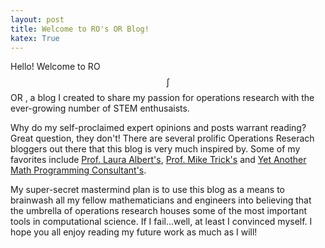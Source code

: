 ```yaml
---
layout: post
title: Welcome to RO's OR Blog!
katex: True
---
```


Hello! Welcome to RO$$\displaystyle \int$$OR , a blog I created to share my passion for operations research with the ever-growing number of STEM enthusaists.

Why do my self-proclaimed expert opinions and posts warrant reading? Great question, they don't! There are several prolific Operations Reserach bloggers out there that this blog is very much inspired by. Some of my favorites include [Prof. Laura Albert's](https://punkrockor.com/), [Prof. Mike Trick's](https://mat.tepper.cmu.edu/blog/) and [Yet Another Math Programming Consultant's](http://yetanothermathprogrammingconsultant.blogspot.com/).

My super-secret mastermind plan is to use this blog as a means to brainwash all my fellow mathematicians and engineers into believing that the umbrella of operations research houses some of the most important tools in computational science. If I fail...well, at least I convinced myself. I hope you all enjoy reading my future work as much as I will!
